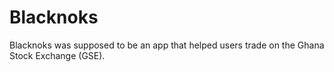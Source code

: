 # Blacknoks

Blacknoks was supposed to be an app that helped users trade on the Ghana Stock Exchange (GSE).
